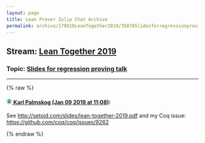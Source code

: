 ```yaml
---
layout: page
title: Lean Prover Zulip Chat Archive 
permalink: archive/179818LeanTogether2019/35870Slidesforregressionprovingtalk.html
---
```


## Stream: [Lean Together 2019](index.html)
### Topic: [Slides for regression proving talk](35870Slidesforregressionprovingtalk.html)

---


{% raw %}
#### [![Click to go to Zulip](../../assets/img/zulip2.png) Karl Palmskog (Jan 09 2019 at 11:08)](https://leanprover.zulipchat.com/#narrow/stream/179818-Lean%20Together%202019/topic/Slides%20for%20regression%20proving%20talk/near/154712873):
See http://setoid.com/slides/lean-together-2019.pdf and my Coq issue: https://github.com/coq/coq/issues/9262


{% endraw %}
